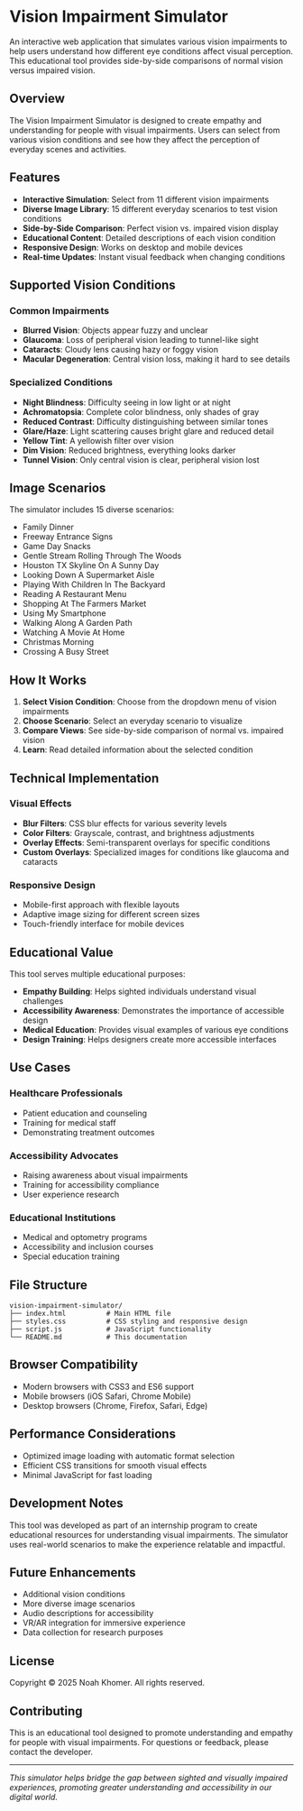 # Vision Impairment Simulator

An interactive web application that simulates various vision impairments to help users understand how different eye conditions affect visual perception. This educational tool provides side-by-side comparisons of normal vision versus impaired vision.

## Overview

The Vision Impairment Simulator is designed to create empathy and understanding for people with visual impairments. Users can select from various vision conditions and see how they affect the perception of everyday scenes and activities.

## Features

- **Interactive Simulation**: Select from 11 different vision impairments
- **Diverse Image Library**: 15 different everyday scenarios to test vision conditions
- **Side-by-Side Comparison**: Perfect vision vs. impaired vision display
- **Educational Content**: Detailed descriptions of each vision condition
- **Responsive Design**: Works on desktop and mobile devices
- **Real-time Updates**: Instant visual feedback when changing conditions

## Supported Vision Conditions

### Common Impairments
- **Blurred Vision**: Objects appear fuzzy and unclear
- **Glaucoma**: Loss of peripheral vision leading to tunnel-like sight
- **Cataracts**: Cloudy lens causing hazy or foggy vision
- **Macular Degeneration**: Central vision loss, making it hard to see details

### Specialized Conditions
- **Night Blindness**: Difficulty seeing in low light or at night
- **Achromatopsia**: Complete color blindness, only shades of gray
- **Reduced Contrast**: Difficulty distinguishing between similar tones
- **Glare/Haze**: Light scattering causes bright glare and reduced detail
- **Yellow Tint**: A yellowish filter over vision
- **Dim Vision**: Reduced brightness, everything looks darker
- **Tunnel Vision**: Only central vision is clear, peripheral vision lost

## Image Scenarios

The simulator includes 15 diverse scenarios:
- Family Dinner
- Freeway Entrance Signs
- Game Day Snacks
- Gentle Stream Rolling Through The Woods
- Houston TX Skyline On A Sunny Day
- Looking Down A Supermarket Aisle
- Playing With Children In The Backyard
- Reading A Restaurant Menu
- Shopping At The Farmers Market
- Using My Smartphone
- Walking Along A Garden Path
- Watching A Movie At Home
- Christmas Morning
- Crossing A Busy Street

## How It Works

1. **Select Vision Condition**: Choose from the dropdown menu of vision impairments
2. **Choose Scenario**: Select an everyday scenario to visualize
3. **Compare Views**: See side-by-side comparison of normal vs. impaired vision
4. **Learn**: Read detailed information about the selected condition

## Technical Implementation

### Visual Effects
- **Blur Filters**: CSS blur effects for various severity levels
- **Color Filters**: Grayscale, contrast, and brightness adjustments
- **Overlay Effects**: Semi-transparent overlays for specific conditions
- **Custom Overlays**: Specialized images for conditions like glaucoma and cataracts

### Responsive Design
- Mobile-first approach with flexible layouts
- Adaptive image sizing for different screen sizes
- Touch-friendly interface for mobile devices

## Educational Value

This tool serves multiple educational purposes:

- **Empathy Building**: Helps sighted individuals understand visual challenges
- **Accessibility Awareness**: Demonstrates the importance of accessible design
- **Medical Education**: Provides visual examples of various eye conditions
- **Design Training**: Helps designers create more accessible interfaces

## Use Cases

### Healthcare Professionals
- Patient education and counseling
- Training for medical staff
- Demonstrating treatment outcomes

### Accessibility Advocates
- Raising awareness about visual impairments
- Training for accessibility compliance
- User experience research

### Educational Institutions
- Medical and optometry programs
- Accessibility and inclusion courses
- Special education training

## File Structure

```
vision-impairment-simulator/
├── index.html          # Main HTML file
├── styles.css          # CSS styling and responsive design
├── script.js           # JavaScript functionality
└── README.md           # This documentation
```

## Browser Compatibility

- Modern browsers with CSS3 and ES6 support
- Mobile browsers (iOS Safari, Chrome Mobile)
- Desktop browsers (Chrome, Firefox, Safari, Edge)

## Performance Considerations

- Optimized image loading with automatic format selection
- Efficient CSS transitions for smooth visual effects
- Minimal JavaScript for fast loading

## Development Notes

This tool was developed as part of an internship program to create educational resources for understanding visual impairments. The simulator uses real-world scenarios to make the experience relatable and impactful.

## Future Enhancements

- Additional vision conditions
- More diverse image scenarios
- Audio descriptions for accessibility
- VR/AR integration for immersive experience
- Data collection for research purposes

## License

Copyright © 2025 Noah Khomer. All rights reserved.

## Contributing

This is an educational tool designed to promote understanding and empathy for people with visual impairments. For questions or feedback, please contact the developer.

---

*This simulator helps bridge the gap between sighted and visually impaired experiences, promoting greater understanding and accessibility in our digital world.*
